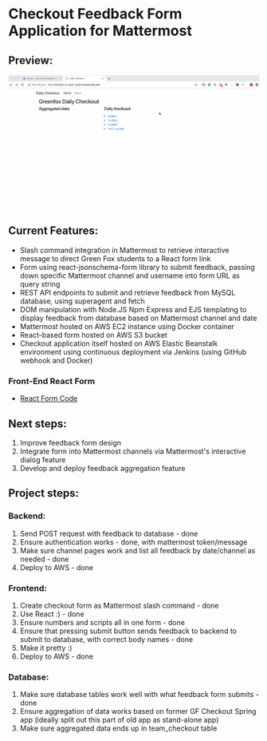 # Checkout Feedback Form Application for Mattermost 

## Preview:
![Feedback Form App](./checkout.gif)

## Current Features:
* Slash command integration in Mattermost to retrieve interactive message to direct Green Fox students to a React form link
* Form using react-jsonschema-form library to submit feedback, passing down specific Mattermost channel and username into form URL as query string
* REST API endpoints to submit and retrieve feedback from MySQL database, using superagent and fetch
* DOM manipulation with Node.JS Npm Express and EJS templating to display feedback from database based on Mattermost channel and date
* Mattermost hosted on AWS EC2 instance using Docker container
* React-based form hosted on AWS S3 bucket
* Checkout application itself hosted on AWS Elastic Beanstalk environment using continuous deployment via Jenkins (using GitHub webhook and Docker)

### Front-End React Form
* [React Form Code](https://github.com/green-fox-academy/mm-checkout-frontend)

## Next steps:
1. Improve feedback form design 
2. Integrate form into Mattermost channels via Mattermost's interactive dialog feature
3. Develop and deploy feedback aggregation feature

## Project steps:
### Backend: 
1. Send POST request with feedback to database - done
2. Ensure authentication works - done, with mattermost token/message
3. Make sure channel pages work and list all feedback by date/channel as needed - done
4. Deploy to AWS - done

### Frontend: 
1. Create checkout form as Mattermost slash command - done
2. Use React :) - done
3. Ensure numbers and scripts all in one form - done
4. Ensure that pressing submit button sends feedback to backend to submit to database, with correct body names - done
5. Make it pretty :) 
6. Deploy to AWS - done

### Database: 
1. Make sure database tables work well with what feedback form submits - done
2. Ensure aggregation of data works based on former GF Checkout Spring app (ideally split out this part of old app as stand-alone app)
3. Make sure aggregated data ends up in team_checkout table 
